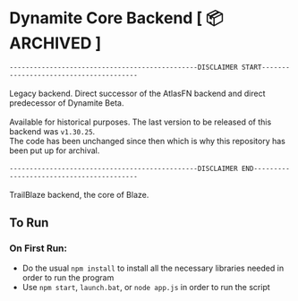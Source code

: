 # Dynamite Core Backend [ 📦 ARCHIVED ]
`-----------------------------------------------DISCLAIMER START---------------------------------------`<br/><br/>
Legacy backend. Direct successor of the AtlasFN backend and direct predecessor of Dynamite Beta.
<br/>
<br/>
Available for historical purposes. The last version to be released of this backend was `v1.30.25`. <br/>
The code has been unchanged since then which is why this repository has been put up for archival.<br/><br/>
`-----------------------------------------------DISCLAIMER END-----------------------------------------`
<br/>
<br/>
TrailBlaze backend, the core of Blaze.


## To Run
### On First Run:
- Do the usual `npm install` to install all the necessary libraries needed in order to run the program
- Use `npm start`, `launch.bat`, or `node app.js` in order to run the script
